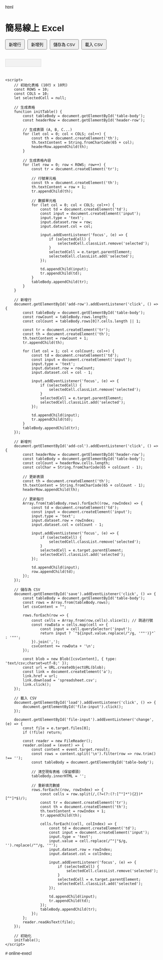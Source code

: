 html
<!DOCTYPE html>
<html lang="zh-TW">
<head>
    <meta charset="UTF-8">
    <meta name="viewport" content="width=device-width, initial-scale=1.0">
    <title>簡易線上 Excel</title>
    <style>
        body {
            font-family: Arial, sans-serif;
            margin: 20px;
        }
        #excel-container {
            overflow: auto;
            margin-bottom: 20px;
        }
        table {
            border-collapse: collapse;
        }
        th, td {
            border: 1px solid #ddd;
            padding: 8px;
            min-width: 100px;
            height: 25px;
        }
        th {
            background-color: #f2f2f2;
            text-align: center;
            position: sticky;
            top: 0;
        }
        td:first-child, th:first-child {
            position: sticky;
            left: 0;
            background-color: #f2f2f2;
            z-index: 2;
        }
        th:first-child {
            z-index: 3;
        }
        td input {
            width: 100%;
            height: 100%;
            border: none;
            outline: none;
            box-sizing: border-box;
        }
        .selected {
            background-color: #d4e6f7;
        }
        .controls {
            margin-bottom: 15px;
        }
        button {
            padding: 5px 10px;
            margin-right: 5px;
        }
    </style>
</head>
<body>
    <h1>簡易線上 Excel</h1>
    <div class="controls">
        <button id="add-row">新增行</button>
        <button id="add-col">新增列</button>
        <button id="save">儲存為 CSV</button>
        <button id="load">載入 CSV</button>
        <input type="file" id="file-input" accept=".csv" style="display: none;">
    </div>
    <div id="excel-container">
        <table id="excel-table">
            <thead>
                <tr id="header-row">
                    <th></th> <!-- 左上角空白格 -->
                </tr>
            </thead>
            <tbody id="table-body">
            </tbody>
        </table>
    </div>

    <script>
        // 初始化表格 (10行 x 10列)
        const ROWS = 10;
        const COLS = 10;
        let selectedCell = null;

        // 生成表格
        function initTable() {
            const tableBody = document.getElementById('table-body');
            const headerRow = document.getElementById('header-row');

            // 生成表頭 (A, B, C...)
            for (let col = 0; col < COLS; col++) {
                const th = document.createElement('th');
                th.textContent = String.fromCharCode(65 + col);
                headerRow.appendChild(th);
            }

            // 生成表格內容
            for (let row = 0; row < ROWS; row++) {
                const tr = document.createElement('tr');
                
                // 行號單元格
                const th = document.createElement('th');
                th.textContent = row + 1;
                tr.appendChild(th);

                // 數據單元格
                for (let col = 0; col < COLS; col++) {
                    const td = document.createElement('td');
                    const input = document.createElement('input');
                    input.type = 'text';
                    input.dataset.row = row;
                    input.dataset.col = col;
                    
                    input.addEventListener('focus', (e) => {
                        if (selectedCell) {
                            selectedCell.classList.remove('selected');
                        }
                        selectedCell = e.target.parentElement;
                        selectedCell.classList.add('selected');
                    });
                    
                    td.appendChild(input);
                    tr.appendChild(td);
                }
                tableBody.appendChild(tr);
            }
        }

        // 新增行
        document.getElementById('add-row').addEventListener('click', () => {
            const tableBody = document.getElementById('table-body');
            const rowCount = tableBody.rows.length;
            const colCount = tableBody.rows[0]?.cells.length || 1;

            const tr = document.createElement('tr');
            const th = document.createElement('th');
            th.textContent = rowCount + 1;
            tr.appendChild(th);

            for (let col = 1; col < colCount; col++) {
                const td = document.createElement('td');
                const input = document.createElement('input');
                input.type = 'text';
                input.dataset.row = rowCount;
                input.dataset.col = col - 1;
                
                input.addEventListener('focus', (e) => {
                    if (selectedCell) {
                        selectedCell.classList.remove('selected');
                    }
                    selectedCell = e.target.parentElement;
                    selectedCell.classList.add('selected');
                });
                
                td.appendChild(input);
                tr.appendChild(td);
            }
            tableBody.appendChild(tr);
        });

        // 新增列
        document.getElementById('add-col').addEventListener('click', () => {
            const headerRow = document.getElementById('header-row');
            const tableBody = document.getElementById('table-body');
            const colCount = headerRow.cells.length;
            const colChar = String.fromCharCode(65 + colCount - 1);

            // 更新表頭
            const th = document.createElement('th');
            th.textContent = String.fromCharCode(65 + colCount - 1);
            headerRow.appendChild(th);

            // 更新每行
            Array.from(tableBody.rows).forEach((row, rowIndex) => {
                const td = document.createElement('td');
                const input = document.createElement('input');
                input.type = 'text';
                input.dataset.row = rowIndex;
                input.dataset.col = colCount - 1;
                
                input.addEventListener('focus', (e) => {
                    if (selectedCell) {
                        selectedCell.classList.remove('selected');
                    }
                    selectedCell = e.target.parentElement;
                    selectedCell.classList.add('selected');
                });
                
                td.appendChild(input);
                row.appendChild(td);
            });
        });

        // 儲存為 CSV
        document.getElementById('save').addEventListener('click', () => {
            const tableBody = document.getElementById('table-body');
            const rows = Array.from(tableBody.rows);
            let csvContent = "";

            rows.forEach(row => {
                const cells = Array.from(row.cells).slice(1); // 跳過行號
                const rowData = cells.map(cell => {
                    const input = cell.querySelector('input');
                    return input ? `"${input.value.replace(/"/g, '""')}"` : '""';
                }).join(',');
                csvContent += rowData + '\n';
            });

            const blob = new Blob([csvContent], { type: 'text/csv;charset=utf-8;' });
            const url = URL.createObjectURL(blob);
            const link = document.createElement('a');
            link.href = url;
            link.download = 'spreadsheet.csv';
            link.click();
        });

        // 載入 CSV
        document.getElementById('load').addEventListener('click', () => {
            document.getElementById('file-input').click();
        });

        document.getElementById('file-input').addEventListener('change', (e) => {
            const file = e.target.files[0];
            if (!file) return;

            const reader = new FileReader();
            reader.onload = (event) => {
                const content = event.target.result;
                const rows = content.split('\n').filter(row => row.trim() !== '');
                const tableBody = document.getElementById('table-body');
                
                // 清空現有表格 (保留標頭)
                tableBody.innerHTML = '';

                // 重新填充數據
                rows.forEach((row, rowIndex) => {
                    const cells = row.split(/,(?=(?:(?:[^"]*"){2})*[^"]*$)/);
                    const tr = document.createElement('tr');
                    const th = document.createElement('th');
                    th.textContent = rowIndex + 1;
                    tr.appendChild(th);

                    cells.forEach((cell, colIndex) => {
                        const td = document.createElement('td');
                        const input = document.createElement('input');
                        input.type = 'text';
                        input.value = cell.replace(/^"|"$/g, '').replace(/""/g, '"');
                        input.dataset.row = rowIndex;
                        input.dataset.col = colIndex;
                        
                        input.addEventListener('focus', (e) => {
                            if (selectedCell) {
                                selectedCell.classList.remove('selected');
                            }
                            selectedCell = e.target.parentElement;
                            selectedCell.classList.add('selected');
                        });
                        
                        td.appendChild(input);
                        tr.appendChild(td);
                    });
                    tableBody.appendChild(tr);
                });
            };
            reader.readAsText(file);
        });

        // 初始化
        initTable();
    </script>
</body>
</html># online-execl
